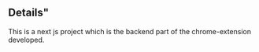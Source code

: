 ## Details"

This is a next js project which is the backend part of the chrome-extension developed.
